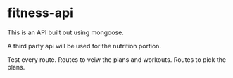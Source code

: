 # fitness-api

This is an API built out using mongoose.

A third party api will be used for the nutrition portion.


Test every route.
Routes to veiw the plans and workouts.
Routes to pick the plans.



